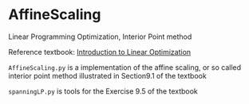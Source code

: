 # AffineScaling
Linear Programming Optimization, Interior Point method

Reference textbook: [Introduction to Linear Optimization](http://www.athenasc.com/linoptbook.html)

```AffineScaling.py``` is a implementation of the affine scaling, or so called interior point method illustrated in Section9.1 of the textbook  

```spanningLP.py``` is tools for the Exercise 9.5 of the textbook

